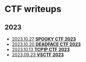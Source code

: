 # CTF writeups

## 2023
* [2023.10.27 **SPOOKY CTF 2023**](2023-10-27-DEADFACECTF)
* [2023.10.20 **DEADFACE CTF 2023**](2023-10-20-DEADFACECTF)
* [2023.10.13 **TCP1P CTF 2023**](2023-10-13-TCP1PCTF)
* [2023.09.23 **VSCTF 2023**](2023-09-23-DEADFACECTF)
